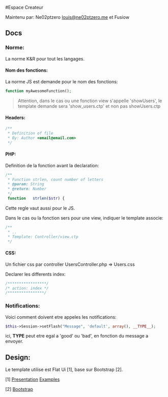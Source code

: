 #Espace Createur

Maintenu par: Ne02ptzero <louis@ne02ptzero.me> et Fusiow

## Docs

### Norme:
La norme K&R pour tout les langages.

#### Nom des fonctions:
La norme JS est demande pour le nom des fonctions:
```php
function myAwesomeFunction();
```
> Attention, dans le cas ou une fonction view s'appelle 'showUsers', le template demande sera 'show_users.ctp' et non pas showUsers.ctp

#### Headers:
```php
/**
 * Definition of file
 * By: Author <email@email.com>
 */
```

#### PHP:
Definition de la fonction avant la declaration:
```php
/**
 * Function strlen, count number of letters
 * @param: String
 * @return: Number
 */
 function   strlen($str) {
```
Cette regle vaut aussi pour le JS.

Dans le cas ou la fonction sers pour une view, indiquer le template associe:
```php
/**
 * ..
 * Template: Controller/view.ctp
 */
```

#### CSS:
Un fichier css par controller
UsersController.php => Users.css

Declarer les differents index:
```css
/*****************/
/* action: index */
/****************/
```

### Notifications:

Voici comment doivent etre appeles les notifications:
```php
$this->Session->setFlash("Message", 'default', array(), __TYPE__);
```
ici, __TYPE__ peut etre egal a 'good' ou 'bad', en fonction du message a envoyer.

## Design:

Le template utilise est Flat Ui [1], base sur Bootstrap [2].

[1] [Presentation](http://designmodo.github.io/Flat-UI/) [Examples](http://designmodo.github.io/Flat-UI/docs/components.html)

[2] [Bootstrap](http://getbootstrap.com/css/)
